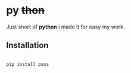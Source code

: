 <h1>py <strike>thon</strike></h1>
Just short of <b>python</b>
i made it for easy my work.

<h2>Installation</h2>
<code>
pip install pass
</code>
